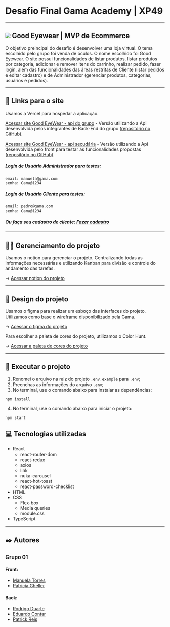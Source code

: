 # Desafio Final Gama Academy | XP49

---

## <img src="./public/favicon.ico" /> Good Eyewear | MVP de Ecommerce

O objetivo preincipal do desafio é desenvolver uma loja virtual. O tema escolhido pelo grupo foi venda de óculos. O nome escolhido foi Good Eyewear. O site possui funcionalidades de listar produtos, listar produtos por categoria, adicionar e remover itens do carrinho, realizar pedido, fazer login, além das funcionalidades das áreas restritas de Cliente (listar pedidos e editar cadastro) e de Administrador (gerenciar produtos, categorias, usuários e pedidos).

---

## 🔗 Links para o site

Usamos a Vercel para hospedar a aplicação.

[Acessar site Good EyeWear - api do grupo](https://desafio-final-grupo01-front.vercel.app/) - Versão utilizando a Api desenvolvida pelos integrantes de Back-End do grupo ([repositório no GitHub](https://github.com/rodrigoduartesilva-hub/desafio-final-back)).

[Acessar site Good EyeWear - api secudária](https://desafio-final-grupo01-front-api-secundaria.vercel.app/) - Versão utilizando a Api desenvolvida pelo front para testar as funcionalidades propostas ([repositório no GitHub](https://github.com/mtavidal/fake-store-api-atualizada)).

##### Login de Usuário Administrador para testes:

```
email: manuela@gama.com
senha: Gama@1234
```

##### Login de Usuário Cliente para testes:

```
email: pedro@gama.com
senha: Gama@1234
```

##### Ou faça seu cadastro de cliente: [Fazer cadastro](https://desafio-final-grupo01-front-api-secundaria.vercel.app/cadastrousuario)

---

## 🧑‍💼 Gerenciamento do projeto

Usamos o notion para gerenciar o projeto. Centralizando todas as informações necessárias e utilizando Kanban para divisão e controle do andamento das tarefas.

-> [Acessar notion do projeto](https://www.notion.so/Desafio-Final-GRUPO-01-776bef6a3dfb4fb685ddb6863e03b85f)

---

## 🎨 Design do projeto

Usamos o figma para realizar um esboço das interfaces do projeto. Utilizamos como base o [wireframe](https://www.figma.com/file/GXs05SIY7mVoEnlsdFByzg/Ecommerce-Wireframe?type=design&node-id=0-1&mode=design) disponibilizado pela Gama.

-> [Acessar o figma do projeto](https://www.figma.com/file/2rCP2pxc14cP5cVBMBfo4V/Projeto-final?type=design&node-id=3-632&mode=design)

Para escolher a paleta de cores do projeto, utilizamos o Color Hunt.

-> [Acessar a paleta de cores do projeto](https://colorhunt.co/palette/27374d526d829db2bfdde6ed)

---

## 📁 Executar o projeto

1.  Renomei o arquivo na raiz do projeto `.env.example` para `.env`;
2.  Preenchas as informações do arquivo `.env`;
3.  No terminal, use o comando abaixo para instalar as dependências:

```
npm install
```

4.  No terminal, use o comando abaixo para iniciar o projeto:

```
npm start
```

## 💻 Tecnologias utilizadas

- React
  - react-router-dom
  - react-redux
  - axios
  - link
  - nuka-carousel
  - react-hot-toast
  - react-password-checklist
- HTML
- CSS
  - Flex-box
  - Media queries
  - module.css
- TypeScript

---

## ✒️ Autores

### Grupo 01

#### Front:

- [Manuela Torres](https://github.com/mtavidal)
- [Patrícia Gheller](https://github.com/PatriciaGheller)

#### Back:

- [Rodrigo Duarte](https://github.com/rodrigoduartesilva-hub)
- [Eduardo Contar](https://github.com/econtar)
- [Patrick Reis](https://github.com/)
